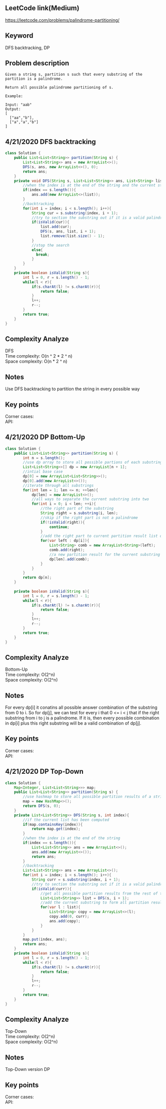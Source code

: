 ## LeetCode link(Medium)
https://leetcode.com/problems/palindrome-partitioning/

## Keyword
DFS backtracking, DP

## Problem description
```
Given a string s, partition s such that every substring of the partition is a palindrome.

Return all possible palindrome partitioning of s.

Example:

Input: "aab"
Output:
[
  ["aa","b"],
  ["a","a","b"]
]
```
## 4/21/2020 DFS backtracking

```java
class Solution {
    public List<List<String>> partition(String s) {
        List<List<String>> ans = new ArrayList<>();
        DFS(s, ans, new ArrayList<>(), 0);
        return ans;
    }
    private void DFS(String s, List<List<String>> ans, List<String> list, int index){
        //when the index is at the end of the string and the current string is empty
        if(index == s.length()){
            ans.add(new ArrayList<>(list));
        }
        //backtracking
        for(int i = index; i < s.length(); i++){
            String cur = s.substring(index, i + 1);
            //try to section the substring out if it is a valid palindrome
            if(isValid(cur)){
                list.add(cur);
                DFS(s, ans, list, i + 1);
                list.remove(list.size() - 1);
            }
            //stop the search
            else{
              break;
            }
        }
    }
    private boolean isValid(String s){
        int l = 0, r = s.length() - 1;
        while(l < r){
            if(s.charAt(l) != s.charAt(r)){
                return false;
            }
            l++;
            r--;
        }
        return true;
    }
}
```

## Complexity Analyze
DFS\
Time complexity: O(n ^ 2 * 2 ^ n)\
Space complexity: O(n * 2 ^ n)

## Notes
Use DFS backtracking to partition the string in every possible way

## Key points
Corner cases: \
API:


## 4/21/2020 DP Bottom-Up

```Java
class Solution {
    public List<List<String>> partition(String s) {
        int n = s.length();
        //use dp array to store all possible partions of each substring starting from head of the string
        List<List<String>>[] dp = new ArrayList[n + 1];
        //intial base case
        dp[0] = new ArrayList<List<String>>();
        dp[0].add(new ArrayList<>());
        //iterate through all substrings
        for(int len = 1; len <= n; ++len){
            dp[len] = new ArrayList<>();
            //all ways to separate the current substring into two
            for(int i = 0; i < len; ++i){
                //the right part of the substring
                String right = s.substring(i, len);
                //skip if the right part is not a palindrome
                if(!isValid(right)){
                    continue;
                }
                //add the right part to current partition result list of left part
                for(var left : dp[i]){
                    List<String> comb = new ArrayList<String>(left);
                    comb.add(right);
                    //a new partition result for the current substring
                    dp[len].add(comb);
                }
            }
        }
        return dp[n];
    }
    
    private boolean isValid(String s){
        int l = 0, r = s.length() - 1;
        while(l < r){
            if(s.charAt(l) != s.charAt(r)){
                return false;
            }
            l++;
            r--;
        }
        return true;
    }
}
```

## Complexity Analyze
Bottom-Up\
Time complexity: O(2^n)\
Space complexity: O(2^n)

## Notes
For every dp[i] it conatins all possible answer combination of the substring from 0 to i. So for dp[j], we can test for every i that 0 <= i < j that if the right substring from i to j is a palindrome. If it is, then every possible combination in dp[i] plus this right substring will be a valid combination of dp[j]. 

## Key points
Corner cases: \
API:

## 4/21/2020 DP Top-Down

```Java
class Solution {
    Map<Integer, List<List<String>>> map;
    public List<List<String>> partition(String s) {
        //use hashmap to store all possible partition results of a string
        map = new HashMap<>();
        return DFS(s, 0);
    }
    private List<List<String>> DFS(String s, int index){
        //if the current list has been computed
        if(map.containsKey(index)){
            return map.get(index);
        }
        //when the index is at the end of the string
        if(index == s.length()){
            List<List<String>> ans = new ArrayList<>();
            ans.add(new ArrayList<>());
            return ans;
        }
        //backtracking
        List<List<String>> ans = new ArrayList<>();
        for(int i = index; i < s.length(); i++){
            String curr = s.substring(index, i + 1);
            //try to section the substring out if it is a valid palindrome
            if(isValid(curr)){
                //get all possible partition results from the rest of the string
                List<List<String>> list = DFS(s, i + 1);
                //add the current substring to form all partition results of the current level
                for(var l : list){
                    List<String> copy = new ArrayList<>(l);
                    copy.add(0, curr);
                    ans.add(copy);
                }
            }
        }
        map.put(index, ans);
        return ans;
    }
    private boolean isValid(String s){
        int l = 0, r = s.length() - 1;
        while(l < r){
            if(s.charAt(l) != s.charAt(r)){
                return false;
            }
            l++;
            r--;
        }
        return true;
    }
}
```

## Complexity Analyze
Top-Down\
Time complexity: O(2^n)\
Space complexity: O(2^n)

## Notes
Top-Down version DP

## Key points
Corner cases: \
API: